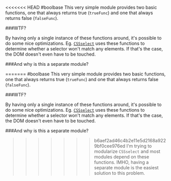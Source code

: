 <<<<<<< HEAD
#boolbase
This very simple module provides two basic functions, one that always returns true (`trueFunc`) and one that always returns false (`falseFunc`).

###WTF?

By having only a single instance of these functions around, it's possible to do some nice optimizations. Eg. [`CSSselect`](https://github.com/fb55/CSSselect) uses these functions to determine whether a selector won't match any elements. If that's the case, the DOM doesn't even have to be touched.

###And why is this a separate module?

=======
#boolbase
This very simple module provides two basic functions, one that always returns true (`trueFunc`) and one that always returns false (`falseFunc`).

###WTF?

By having only a single instance of these functions around, it's possible to do some nice optimizations. Eg. [`CSSselect`](https://github.com/fb55/CSSselect) uses these functions to determine whether a selector won't match any elements. If that's the case, the DOM doesn't even have to be touched.

###And why is this a separate module?

>>>>>>> b6aef2ad46c4b2e11e5d2168a9229bf0cee976ed
I'm trying to modularize `CSSselect` and most modules depend on these functions. IMHO, having a separate module is the easiest solution to this problem.